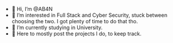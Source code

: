 - 👋 Hi, I’m @AB4N
- 👀 I’m interested in Full Stack and Cyber Security, stuck between choosing the two.
I got plenty of time to do that tho.
- 🌱 I’m currently studying in University.
- 💞️ Here to mostly post the projects I do, to keep track.

<!---
AB4N/AB4N is a ✨ special ✨ repository because its `README.md` (this file) appears on your GitHub profile.
You can click the Preview link to take a look at your changes.
--->
